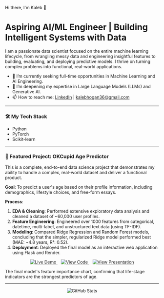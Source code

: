 Hi there, I'm Kaleb 👋
# Aspiring AI/ML Engineer | Building Intelligent Systems with Data

I am a passionate data scientist focused on the entire machine learning lifecycle, from wrangling messy data and engineering insightful features to building, evaluating, and deploying predictive models. I thrive on turning complex problems into functional, real-world applications.

- 🔭 I’m currently seeking full-time opportunities in Machine Learning and AI Engineering.
- 🌱 I’m deepening my expertise in Large Language Models (LLMs) and Generative AI.
- 📫 How to reach me: [LinkedIn](https://www.linkedin.com/in/kaleb-hogan/) | kalebhogan36@gmail.com

---
### 🛠️ My Tech Stack
- Python
- PyTorch
- Scikit-learn

---
### 🚀 Featured Project: OKCupid Age Predictor
This is a complete, end-to-end data science project that demonstrates my ability to handle a complex, real-world dataset and deliver a functional product.

**Goal**: To predict a user's age based on their profile information, including demographics, lifestyle choices, and free-form essays.

**Process**:
1.  **EDA & Cleaning**: Performed extensive exploratory data analysis and cleaned a dataset of ~60,000 user profiles.
2.  **Feature Engineering**: Engineered over 1000 features from categorical, datetime, multi-label, and unstructured text data (using TF-IDF).
3.  **Modeling**: Compared Ridge Regression and Random Forest models, concluding that the simpler, regularized Ridge model performed best (MAE: ~4.8 years, R²: 0.52).
4.  **Deployment**: Deployed the final model as an interactive web application using Flask and Render.

<p align="center">
  <a href="https://codecademy-okcupid-project.onrender.com">
    <img src="https://img.shields.io/badge/Live_Demo-D9534F?style=for-the-badge&logo=Render" alt="Live Demo"/>
  </a>
  &nbsp;&nbsp;
  <a href="https://github.com/kokirikaleb/OKCupid-Date-A-Scientist-Starter">
    <img src="https://img.shields.io/badge/View_Code-181717?style=for-the-badge&logo=github" alt="View Code"/>
  </a>
  &nbsp;&nbsp;
  <a href="https://docs.google.com/presentation/d/1fEvDoQaLvLCqVnlATZuFn5qokbQzninTDeZ5GN3q8So/edit?usp=sharing">
    <img src="https://img.shields.io/badge/View_Presentation-4285F4?style=for-the-badge&logo=google-slides" alt="View Presentation"/>
  </a>
</p>

The final model's feature importance chart, confirming that life-stage indicators are the strongest predictors of age.

---

<p align="center">
  <img src="https://github-readme-stats.vercel.app/api?username=kokirikaleb&show_icons=true&theme=dracula&include_all_commits=true" alt="GitHub Stats"/>
</p>
